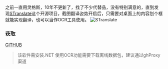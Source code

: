 之前一直用灵格斯，10年不更新了，找了不少代替品，没有特别满意的，直到发现[STranslate](https://github.com/ZGGSONG/STranslate)这个开源项目，截图翻译姿势开启后，只需要对桌面上的内容划个框就能实现翻译，也可以当作OCR工具使用。
![STranslate](https://www.cinzy.com/picx-images-hosting/stranslate.49156r5gyo.gif)

### 获取
[GITHUB](https://github.com/ZGGSONG/STranslate/releases/)

> 该软件需安装.NET
> 使用OCR功能需要下载离线数据包，建议通过ghProxy渠道